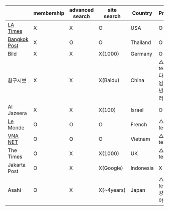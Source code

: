 |        |**membership**|**advanced search**|**site search**|Country|Progress|
|--------|--------------|-------------------|---------------|-------|--------|
|[LA Times](https://www.latimes.com/search?q=korea&s=1&p=1)|X|X|O|USA|O|
|[Bangkok Post](https://search.bangkokpost.com/search/result?category=all&&q=korea)|X|O|O|Thailand|O|
|Bild|X|X|X(1000)|Germany|O|
|환구시보|X|X|X(Baidu)|China|△(need test)-->다시 해야됨 2012년부터 에러|
|Al Jazeera|X|X|X(100)|Israel|O|
|[Le Monde](https://www.lemonde.fr/recherche/?search_keywords=cor%C3%A9e&start_at=19/12/1944&end_at=13/08/2021&search_sort=date_asc&page=1)|O|O|O|French|△(need test)|
|[VNA NET](https://vietnamnews.vn)|O|O|O|Vietnam|△(need test)|
|The Times|O|X|X(1000)|UK|△(need test)|
|Jakarta Post|O|X|X(Google)|Indonesia|X|
|Asahi|O|X|X(~4years)|Japan|△(need test)--> 걍 다시해야됨|
